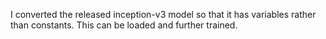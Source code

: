 I converted the released inception-v3 model so that it has variables rather than constants. This can be loaded and further trained. 
